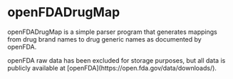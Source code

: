 # openFDADrugMap
<p>openFDADrugMap is a simple parser program that generates mappings from drug brand names to drug generic names as documented by openFDA.</p>
<p>openFDA raw data has been excluded for storage purposes, but all data is publicly available at [openFDA](https://open.fda.gov/data/downloads/).</p>
